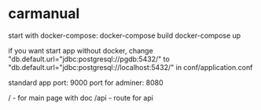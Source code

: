 # carmanual

start with docker-compose:
 docker-compose build
 docker-compose up

if you want start app without docker, change "db.default.url="jdbc:postgresql://pgdb:5432/" to "db.default.url="jdbc:postgresql://localhost:5432/" in conf/application.conf

standard app port: 9000
port for adminer: 8080

/ - for main page with doc
/api - route for api
